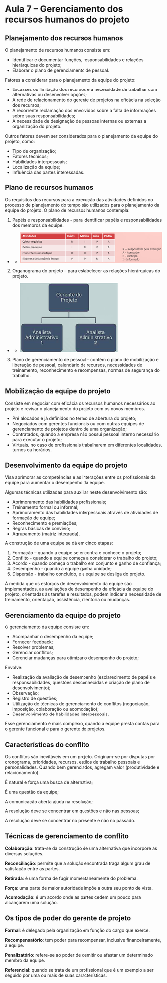 # Aula 7 – Gerenciamento dos recursos humanos do projeto 

## Planejamento dos recursos humanos 

O planejamento de recursos humanos consiste em: 
- Identificar e documentar funções, responsabilidades e relações hierárquicas do projeto; 
- Elaborar o plano de gerenciamento de pessoal. 
 
Fatores a considerar para o planejamento da equipe do projeto: 
- Escassez ou limitação dos recursos e a necessidade de trabalhar com alternativas ou desenvolver opções; 
- A rede de relacionamento do gerente de projetos na eficácia na seleção dos recursos; 
- A recorrente reclamação dos envolvidos sobre a falta de informações sobre suas responsabilidades; 
- A necessidade de designação de pessoas internas ou externas a organização do projeto. 

Outros fatores devem ser considerados para o planejamento da equipe do projeto, como: 
- Tipo de organização; 
- Fatores técnicos; 
- Habilidades interpessoais; 
- Localização da equipe; 
- Influência das partes interessadas. 

 
## Plano de recursos humanos 

Os requisitos dos recursos para a execução das atividades definidos no processo de planejamento do tempo são utilizados para o planejamento da equipe do projeto. O plano de recursos humanos contempla: 

1. Papéis e responsabilidades - para identificar papéis e responsabilidades dos membros da equipe. 
- - ![Papeis e responsabilidades](../../media/gestao_de_projetos/aula07/img/papeis_responsabilidades.png)

2. Organograma do projeto – para estabelecer as relações hierárquicas do projeto. 
- - ![Organograma do Projeto](../../media/gestao_de_projetos/aula07/img/organograma.png)

3. Plano de gerenciamento de pessoal - contém o plano de mobilização e liberação de pessoal, calendário de recursos, necessidades de treinamento, reconhecimento e recompensas, normas de segurança do trabalho. 


## Mobilização da equipe do projeto 

Consiste em negociar com eficácia os recursos humanos necessários ao projeto e revisar o planejamento do projeto com os novos membros. 
- Pré alocados e já definidos no termo de abertura do projeto; 
- Negociados com gerentes funcionais ou com outras equipes de gerenciamento de projetos dentro de uma organização; 
- Contratados, quando a empresa não possui pessoal interno necessário para executar o projeto; 
- Virtuais, no caso de profissionais trabalharem em diferentes localidades, turnos ou horários. 

 
## Desenvolvimento da equipe do projeto 

Visa aprimorar as competências e as interações entre os profissionais da equipe para aumentar o desempenho da equipe. 

Algumas técnicas utilizadas para auxiliar neste desenvolvimento são: 
- Aprimoramento das habilidades profissionais; 
- Treinamento formal ou informal; 
- Aprimoramento das habilidades interpessoais através de atividades de formação de equipe; 
- Reconhecimento e premiações; 
- Regras básicas de convívio; 
- Agrupamento (matriz integrada). 

A construção de uma equipe se dá em cinco etapas: 
1. Formação – quando a equipe se encontra e conhece o projeto; 
2. Conflito - quando a equipe começa a considerar o trabalho do projeto; 
3. Acordo - quando começa o trabalho em conjunto e ganho de confiança; 
4. Desempenho - quando a equipe ganha unidade; 
5. Dispersão - trabalho concluído, e a equipe se desliga do projeto. 
 
Á medida que os esforços de desenvolvimento da equipe são implementados, as avaliações de desempenho da eficácia da equipe do projeto, orientadas às tarefas e resultados, podem indicar a necessidade de treinamento, orientação, assistência, mentoria ou mudanças. 
 

## Gerenciamento da equipe do projeto 

O gerenciamento da equipe consiste em: 
- Acompanhar o desempenho da equipe; 
- Fornecer feedback; 
- Resolver problemas; 
- Gerenciar conflitos; 
- Gerenciar mudanças para otimizar o desempenho do projeto; 

Envolve: 

- Realização da avaliação de desempenho (esclarecimento de papéis e responsabilidades, questões desconhecidas e criação de plano de desenvolvimento); 
- Observação; 
- Registro de questões; 
- Utilização de técnicas de gerenciamento de conflitos (negociação, imposição, colaboração ou acomodação); 
- Desenvolvimento de habilidades interpessoais. 
 
Esse gerenciamento é mais complexo, quando a equipe presta contas para o gerente funcional e para o gerente de projetos. 
 

## Características do conflito 

Os conflitos são inevitáveis em um projeto. Originam-se por disputas por cronograma, prioridades, recursos, estilos de trabalho pessoais e personalidades. Quando bem gerenciados, agregam valor (produtividade e relacionamento). 

É natural e força uma busca de alternativa; 

É uma questão da equipe; 

A comunicação aberta ajuda na resolução; 

A resolução deve se concentrar em questões e não nas pessoas; 

A resolução deve se concentrar no presente e não no passado. 

 

## Técnicas de gerenciamento de conflito 

 

**Colaboração**: trata-se da construção de uma alternativa que incorpore as diversas soluções. 

 

**Reconciliação**: permite que a solução encontrada traga algum grau de satisfação entre as partes. 

 

**Retirada**: é uma forma de fugir momentaneamente do problema. 

 

**Força**: uma parte de maior autoridade impõe a outra seu ponto de vista. 

 

**Acomodação**: é um acordo onde as partes cedem um pouco para alcançarem uma solução. 

 

## Os tipos de poder do gerente de projeto 

 

**Formal**: é delegado pela organização em função do cargo que exerce. 

 

**Recompensatório**: tem poder para recompensar, inclusive financeiramente, a equipe. 

 

**Penalizatório**: refere-se ao poder de demitir ou afastar um determinado membro da equipe. 

 

**Referencial**: quando se trata de um profissional que é um exemplo a ser seguido por uma ou mais de suas características. 